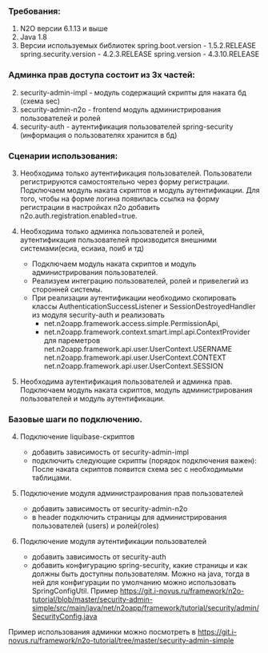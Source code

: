 
### Требования:
1. N2O версии 6.1.13 и выше
1. Java 1.8
1. Версии используемых библиотек spring.boot.version - 1.5.2.RELEASE
        spring.security.version - 4.2.3.RELEASE
        spring.version - 4.3.10.RELEASE

### Админка прав доступа состоит из 3х частей:
2. security-admin-impl - модуль содержащий скрипты для наката бд (схема sec)
2. security-admin-n2o - frontend модуль администрирования пользователей и ролей
2. security-auth - аутентификация пользователей spring-security (информация о пользователях хранится в бд)

### Сценарии использования:
3. Необходима только аутентификация пользователей. Пользователи регистрируются самостоятельно через форму регистрации.
    Подключаем модуль наката скриптов и модуль аутентификации. Для того, чтобы на форме логина появилась ссылка на форму регистрации
    в настройках n2o добавить n2o.auth.registration.enabled=true.

3. Необходима только админка пользователей и ролей, аутентификация пользователей производится внешними системами(есиа, есиаиа, поиб и тд)
    - Подключаем модуль наката скриптов и модуль администрирования пользователей.
    - Реализуем интеграцию пользователей, ролей и привелегий из сторонней системы.
    - При реализации аутентификации необходимо скопировать классы AuthenticationSuccessListener и SessionDestroyedHandler из модуля security-auth
    и реализовать
        - net.n2oapp.framework.access.simple.PermissionApi,
        - net.n2oapp.framework.context.smart.impl.api.ContextProvider для пареметров
            net.n2oapp.framework.api.user.UserContext.USERNAME
            net.n2oapp.framework.api.user.UserContext.CONTEXT
            net.n2oapp.framework.api.user.UserContext.SESSION

3. Необходима аутентификация пользователей и админка прав.
    Подключаем модуль наката скриптов, модуль администрирования пользователей и модуль аутентификации.

### Базовые шаги по подключению.
4. Подключение liquibase-скриптов
    * добавить зависимость от security-admin-impl
    * подключить следующие скрипты (порядок подключения важен):
	    <include file="classpath*:/security/admin/db/normal/properties.xml"/>
        <include file="classpath*:/security/admin/db/normal/securityAdminBaseChangelog.xml"/>
    После наката скриптов появится схема sec с необходимыми таблицами.

4. Подключение модуля администраирования прав пользователей
    * добавить зависимость от security-admin-n2o
    * в header подключить страницы для администрирования пользователей (users) и ролей(roles)

4. Подключение модуля аутентификации пользователей
    * добавить зависимость от security-auth
    * добавить конфигурацию spring-security, какие страницы и как должны быть доступны пользователям. Можно на java, тогда в ней для конфигурации по умолчанию можно использовать SpringConfigUtil. Пример https://git.i-novus.ru/framework/n2o-tutorial/blob/master/security-admin-simple/src/main/java/net/n2oapp/framework/tutorial/security/admin/SecurityConfig.java


Пример использования админки можно посмотреть в https://git.i-novus.ru/framework/n2o-tutorial/tree/master/security-admin-simple


